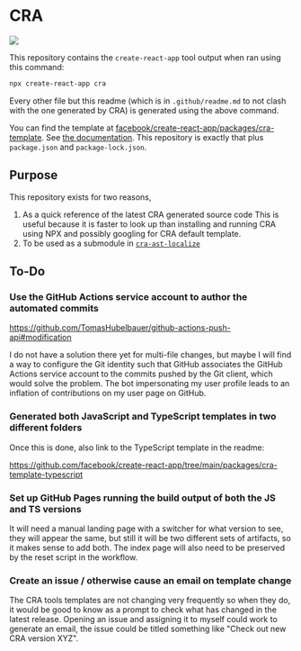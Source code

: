 # CRA

![](https://github.com/TomasHubelbauer/cra/actions/workflows/cra.yml/badge.svg)

This repository contains the `create-react-app` tool output when ran using this
command:

```sh
npx create-react-app cra
```

Every other file but this readme (which is in `.github/readme.md` to not clash
with the one generated by CRA) is generated using the above command.

[facebook/create-react-app/packages/cra-template]: https://github.com/facebook/create-react-app/tree/main/packages/cra-template/template

You can find the template at [facebook/create-react-app/packages/cra-template].
See [the documentation](https://create-react-app.dev/docs/custom-templates).
This repository is exactly that plus `package.json` and `package-lock.json`.

## Purpose

This repository exists for two reasons,

[`cra-ast-localize`]: https://github.com/tomashubelbauer/cra-ast-localize

1. As a quick reference of the latest CRA generated source code
   This is useful because it is faster to look up than installing and running
   CRA using NPX and possibly googling for CRA default template.
2. To be used as a submodule in [`cra-ast-localize`]

## To-Do

### Use the GitHub Actions service account to author the automated commits

https://github.com/TomasHubelbauer/github-actions-push-api#modification

I do not have a solution there yet for multi-file changes, but maybe I will find
a way to configure the Git identity such that GitHub associates the GitHub 
Actions service account to the commits pushed by the Git client, which would
solve the problem. The bot impersonating my user profile leads to an inflation
of contributions on my user page on GitHub.

### Generated both JavaScript and TypeScript templates in two different folders

Once this is done, also link to the TypeScript template in the readme:

https://github.com/facebook/create-react-app/tree/main/packages/cra-template-typescript

### Set up GitHub Pages running the build output of both the JS and TS versions

It will need a manual landing page with a switcher for what version to see, they
will appear the same, but still it will be two different sets of artifacts, so
it makes sense to add both. The index page will also need to be preserved by the
reset script in the workflow.

### Create an issue / otherwise cause an email on template change

The CRA tools templates are not changing very frequently so when they do, it
would be good to know as a prompt to check what has changed in the latest
release. Opening an issue and assigning it to myself could work to generate an
email, the issue could be titled something like "Check out new CRA version XYZ".
